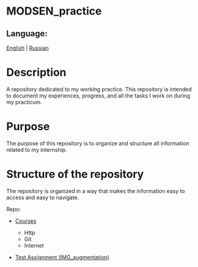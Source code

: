 # MODSEN_practice

## Language:

[English](README.md) | [Russian](README.ru.md)

# Description

A repository dedicated to my working practice. This repository is intended to document my experiences, progress, and all the tasks I work on during my practicum.

# Purpose

The purpose of this repository is to organize and structure all information related to my internship.

# Structure of the repository

The repository is organized in a way that makes the information easy to access and easy to navigate.

Repo:

- [Courses](Courses/README.md)

  - Http
  - Git
  - Internet

- [Test Assignment (IMG_augmentation)](IMG_augmentation/README.md)
